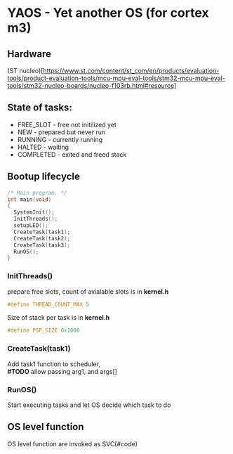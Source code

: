 # YAOS - Yet another OS (for cortex m3)

## Hardware
(ST nucleo)[https://www.st.com/content/st_com/en/products/evaluation-tools/product-evaluation-tools/mcu-mpu-eval-tools/stm32-mcu-mpu-eval-tools/stm32-nucleo-boards/nucleo-f103rb.html#resource]
## State of tasks:<BR>
 * FREE_SLOT - free not initilized yet
 * NEW - prepared but never run 
 * RUNNING - currently running
 * HALTED - waiting
 * COMPLETED - exited and freed stack

## Bootup lifecycle
```c
/* Main program. */
int main(void)
{
  SystemInit();
  InitThreads();
  setupLED();
  CreateTask(task1);
  CreateTask(task2);
  CreateTask(task3);
  RunOS();
}
```
### InitThreads()
prepare free slots, count of avialable slots is in __kernel.h__
```c
#define THREAD_COUNT_MAX 5
```
Size of stack per task is in __kernel.h__
```c
#define PSP_SIZE 0x1000
```
### CreateTask(task1)
Add task1 function to scheduler, <BR>
__#TODO__ allow passing arg1, and args[]
### RunOS()
Start executing tasks and let OS decide which task to do

## OS level function
OS level function are invoked as SVC(#code) 
